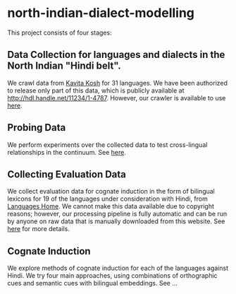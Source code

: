 # north-indian-dialect-modelling

This project consists of four stages:

## Data Collection for languages and dialects in the North Indian "Hindi belt".

We crawl data from [Kavita Kosh](http://kavitakosh.org/) for 31 languages. We have been authorized to release only part of this data, which is publicly available at http://hdl.handle.net/11234/1-4787. However, our crawler is available to use [here](crawlers/). 

## Probing Data

We perform experiments over the collected data to test cross-lingual relationships in the continuum. See [here](stats/).

## Collecting Evaluation Data

We collect evaluation data for cognate induction in the form of bilingual lexicons for 19 of the languages under consideration with Hindi, from [Languages Home](http://languageshome.com/). We cannot make this data available due to copyright reasons; however, our processing pipeline is fully automatic and can be run by anyone on raw data that is manually downloaded from this website. See [here](https://github.com/niyatibafna/north-indian-dialect-modelling/tree/main/evaluation_languages_home) for more details.

## Cognate Induction

We explore methods of cognate induction for each of the languages against Hindi. We try four main approaches, using combinations of orthographic cues and semantic cues with bilingual embeddings. See ...
